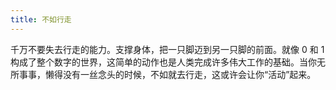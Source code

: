 ```yaml
---
title: 不如行走
---
```


千万不要失去行走的能力。支撑身体，把一只脚迈到另一只脚的前面。就像 0 和 1 构成了整个数字的世界，这简单的动作也是人类完成许多伟大工作的基础。当你无所事事，懒得没有一丝念头的时候，不如就去行走，这或许会让你“活动”起来。
